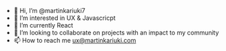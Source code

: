 - 👋 Hi, I’m @martinkariuki7
- 👀 I’m interested in UX & Javascricpt
- 🌱 I’m currently React
- 💞️ I’m looking to collaborate on projects with an impact to my community
- 📫 How to reach me ux@martinkariuki.com

<!---
martinkariuki7/martinkariuki7 is a ✨ special ✨ repository because its `README.md` (this file) appears on your GitHub profile.
You can click the Preview link to take a look at your changes.
--->
